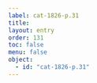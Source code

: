 ```yaml
---
label: cat-1826-p.31
title: 
layout: entry
order: 131
toc: false
menu: false
object:
  - id: "cat-1826-p.31"
---
```

